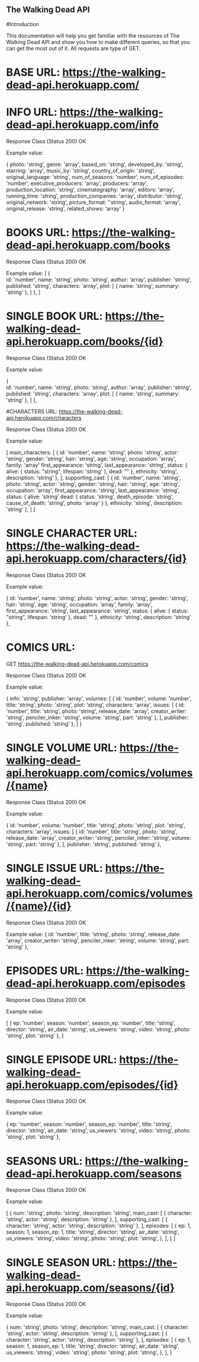 ## The Walking Dead API

#Introduction

This documentation will help you get familiar with the resources of The Walking Dead API and show you how to make different queries, so that you can get the most out of it. All requests are type of GET.

# BASE URL: https://the-walking-dead-api.herokuapp.com/

# INFO URL: https://the-walking-dead-api.herokuapp.com/info

Response Class (Status 200) OK

Example value:

{
    photo: 'string',
    genre: 'array',
    based_on: 'string',
    developed_by: 'string',
    starring: 'array',
    music_by: 'string',
    country_of_origin: 'string',
    original_language: 'string',
    num_of_seasons: 'number',
    num_of_episodes: 'number',
    executive_producers: 'array',
    producers: 'array',
    production_location: 'string',
    cinematography: 'array',
    editors: 'array',
    running_time: 'string',
    production_companies: 'array',
    distributor: 'string',
    original_network: 'string',
    picture_format: ''string',
    audio_format: 'array',
    original_release: 'string',
    related_shows: 'array'
}

# BOOKS URL: https://the-walking-dead-api.herokuapp.com/books

Response Class (Status 200) OK

Example value:
[
    {   
        id: 'number',
        name: 'string',
        photo: 'string',
        author: 'array',
        publisher: 'string',
        published: 'string',
        characters: 'array',
        plot: [
            {
                    name: 'string',
                    summary: 'string'
            },
        ] 
    },
]

# SINGLE BOOK URL: https://the-walking-dead-api.herokuapp.com/books/{id}

Response Class (Status 200) OK

Example value:

{   
    id: 'number',
    name: 'string',
    photo: 'string',
    author: 'array',
    publisher: 'string',
    published: 'string',
    characters: 'array',
    plot: [
        {
                name: 'string',
                summary: 'string'
        },
    ] 
},

#CHARACTERS URL: https://the-walking-dead-api.herokuapp.com/characters

Response Class (Status 200) OK

Example value:

[
    main_characters: [
        {
            id: 'number',
            name: 'string',
            photo: 'string',
            actor: 'string',
            gender: 'string',
            hair: 'string',
            age: 'string',
            occupation: 'array',
            family: 'array'
            first_appearance: 'string',
            last_appearance: 'string',
            status: {
                alive: {
                    status: "string",
                    lifespan: 'string'
                },
                dead: ""
            },
            ethnicity: 'string',
            description: 'string'
        },
    ],
    supporting_cast: [
        {
            id: 'number',
            name: 'string',
            photo: 'string',
            actor: 'string',
            gender: 'string',
            hair: 'string',
            age: 'string',
            occupation: 'array',
            first_appearance: 'string',
            last_appearance: 'string',
            status: {
                alive: 'string'
                dead: {
                    status: 'string',
                    death_episode: 'string',
                    cause_of_death: 'string',
                    photo: 'array'
                }
            },
            ethnicity: 'string',
            description: 'string'
        },
    ]
]

# SINGLE CHARACTER URL: https://the-walking-dead-api.herokuapp.com/characters/{id}

Response Class (Status 200) OK

Example value:

{
    id: 'number',
    name: 'string',
    photo: 'string',
    actor: 'string',
    gender: 'string',
    hair: 'string',
    age: 'string',
    occupation: 'array',
    family: 'array',
    first_appearance: 'string',
    last_appearance: 'string',
    status: {
        alive: {
            status: "string",
            lifespan: 'string'
        },
        dead: ""
    },
    ethnicity: 'string',
    description: 'string'
},

# COMICS URL:

GET https://the-walking-dead-api.herokuapp.com/comics

Response Class (Status 200) OK

Example value:

{
    info: 'string',
    publisher: 'array',
    volumes: [
        {
            id: 'number',
            volume: 'number',
            title: 'string',
            photo: 'string',
            plot: 'string',
            characters: 'array',
            issues: [
                {
                    id: 'number',
                    title: 'string',
                    photo: 'string',
                    release_date: 'array',
                    creator_writer: 'string',
                    penciler_inker: 'string',
                    volume: 'string',
                    part: 'string'
                },
            ],
            publisher: 'string',
            published: 'string'
        },
    ]
}

# SINGLE VOLUME URL: https://the-walking-dead-api.herokuapp.com/comics/volumes/{name}

Response Class (Status 200) OK

Example value:

{
    id: 'number',
    volume: 'number',
    title: 'string',
    photo: 'string',
    plot: 'string',
    characters: 'array',
    issues: [
        {
            id: 'number',
            title: 'string',
            photo: 'string',
            release_date: 'array',
            creator_writer: 'string',
            penciler_inker: 'string',
            volume: 'string',
            part: 'string'
        },
    ],
    publisher: 'string',
    published: 'string'
},

# SINGLE ISSUE URL: https://the-walking-dead-api.herokuapp.com/comics/volumes/{name}/{id}

Response Class (Status 200) OK

Example value:
{
    id: 'number',
    title: 'string',
    photo: 'string',
    release_date: 'array',
    creator_writer: 'string',
    penciler_inker: 'string',
    volume: 'string',
    part: 'string'
},

# EPISODES URL: https://the-walking-dead-api.herokuapp.com/episodes

Response Class (Status 200) OK

Example value:

[
    {
        ep: 'number',
        season: 'number',
        season_ep: 'number',
        title: 'string',
        director: 'string',
        air_date: 'string',
        us_viewers: 'string',
        video: 'string',
        photo: 'string',
        plot: 'string'
    },
]

# SINGLE EPISODE URL: https://the-walking-dead-api.herokuapp.com/episodes/{id}

Response Class (Status 200) OK

Example value:

{
    ep: 'number',
    season: 'number',
    season_ep: 'number',
    title: 'string',
    director: 'string',
    air_date: 'string',
    us_viewers: 'string',
    video: 'string',
    photo: 'string',
    plot: 'string'
},

# SEASONS URL: https://the-walking-dead-api.herokuapp.com/seasons

Response Class (Status 200) OK

Example value:

[
    {
        num: 'string',
        photo: 'string',
        description: 'string',
        main_cast: [
            {
                character: 'string',
                actor: 'string',
                description: 'string'
            },
        ],
        supporting_cast: [
            {
                character: 'string',
                actor: 'string',
                description: 'string'
            },
        ],
        episodes: [
            {
                ep: 1,
                season: 1,
                season_ep: 1,
                title: 'string',
                director: 'string',
                air_date: 'string',
                us_viewers: 'string',
                video: 'string',
                photo: 'string',
                plot: 'string',
            },
        ],
    }
]

# SINGLE SEASON URL: https://the-walking-dead-api.herokuapp.com/seasons/{id}

Response Class (Status 200) OK

Example value:

{
    num: 'string',
    photo: 'string',
    description: 'string',
    main_cast: [
        {
            character: 'string',
            actor: 'string',
            description: 'string'
        },
    ],
    supporting_cast: [
        {
            character: 'string',
            actor: 'string',
            description: 'string'
        },
    ],
    episodes: [
        {
            ep: 1,
            season: 1,
            season_ep: 1,
            title: 'string',
            director: 'string',
            air_date: 'string',
            us_viewers: 'string',
            video: 'string',
            photo: 'string',
            plot: 'string',
        },
    ],
}
















 